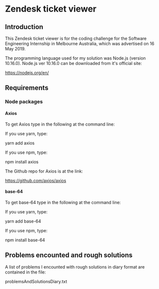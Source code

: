 # Zendesk ticket viewer

## Introduction
This Zendesk ticket viewer is for the coding challenge for the Software Engineering
Internship in Melbourne Australia, which was advertised on 16 May 2019.

The programming language used for my solution was Node.js (version 10.16.0).
Node.js ver 10.16.0 can be downloaded from it's official site:

  https://nodejs.org/en/

## Requirements

### Node packages
#### Axios
To get Axios type in the following at the command line:

If you use yarn, type:

  yarn add axios

If you use npm, type:

  npm install axios

The Github repo for Axios is at the link:

  https://github.com/axios/axios

#### base-64
To get base-64 type in the following at the command line:

If you use yarn, type:

  yarn add base-64

If you use npm, type:

  npm install base-64

## Problems encounted and rough solutions
A list of problems I encounted with rough solutions in diary format are contained in the file:

problemsAndSolutionsDiary.txt